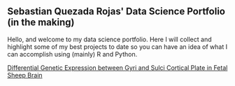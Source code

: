 ## Sebastian Quezada Rojas' Data Science Portfolio (in the making)

Hello, and welcome to my data science portfolio. Here I will collect and highlight some of my best projects to date so you can have an idea of what I can accomplish using (mainly) R and Python.

[Differential Genetic Expression between Gyri and Sulci Cortical Plate in Fetal Sheep Brain](https://github.com/Sebastian-QR/Sebastian-QR.github.io/blob/main/RNA_Seq_portfolio.Rmd)
